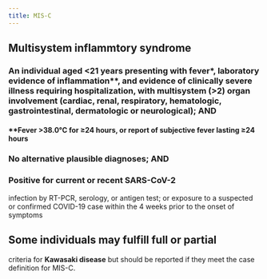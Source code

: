 ```yaml
---
title: MIS-C
---
```


## Multisystem inflammtory syndrome
### An individual aged <21 years presenting with **fever***, laboratory evidence of inflammation**, and evidence of clinically severe illness requiring hospitalization, with multisystem (>2) organ involvement (cardiac, renal, respiratory, hematologic, gastrointestinal, dermatologic or neurological); AND
#### **Fever >38.0°C for ≥24 hours, or report of subjective fever lasting ≥24 hours
### No alternative plausible diagnoses; AND
### Positive for current or recent SARS-CoV-2
infection by RT-PCR, serology, or antigen test; or exposure to a suspected or confirmed COVID-19 case within the 4 weeks prior to the onset of
symptoms
##
## Some individuals may fulfill full or partial
criteria for **Kawasaki disease** but should be
reported if they meet the case definition for
MIS-C.
